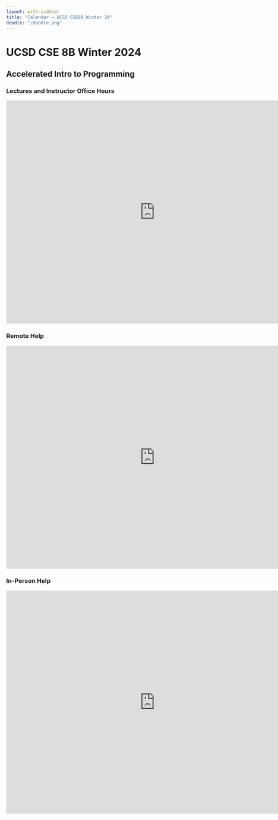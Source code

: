 ```yaml
---
layout: with-sidebar
title: "Calendar – UCSD CSE8B Winter 24"
doodle: "/doodle.png"
---
```


# UCSD CSE 8B Winter 2024
## Accelerated Intro to Programming

### Lectures and Instructor Office Hours

<iframe src="https://calendar.google.com/calendar/embed?src=c_c5eae41449da5e2350d8cd81c8bec8baec43b7a3b0b456e081f24f14ce11fd66%40group.calendar.google.com&ctz=America%2FLos_Angeles" style="border: 0" width="800" height="600" frameborder="0" scrolling="no"></iframe>

### Remote Help

<iframe src="https://calendar.google.com/calendar/embed?src=c_31f913c31912be1c0254b618759c231af84db98dfbf5cc05e746a2f66ba4f661%40group.calendar.google.com&ctz=America%2FLos_Angeles" style="border: 0" width="800" height="600" frameborder="0" scrolling="no"></iframe>

### In-Person Help

<iframe src="https://calendar.google.com/calendar/embed?src=c_290787379a3bdaecbae37d71d2df9a1044eae1a70021b615ed39dd85843def3f%40group.calendar.google.com&ctz=America%2FLos_Angeles" style="border: 0" width="800" height="600" frameborder="0" scrolling="no"></iframe>